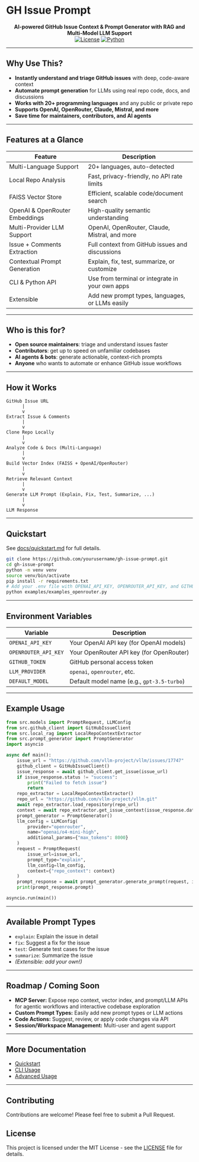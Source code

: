 # GH Issue Prompt

<p align="center">
  <b>AI-powered GitHub Issue Context & Prompt Generator with RAG and Multi-Model LLM Support</b><br>
  <a href="https://opensource.org/licenses/MIT"><img src="https://img.shields.io/badge/License-MIT-blue.svg" alt="License"></a>
  <a href="https://python.org"><img src="https://img.shields.io/badge/Python-3.8%2B-blue.svg" alt="Python"></a>
</p>

---

## Why Use This?

- **Instantly understand and triage GitHub issues** with deep, code-aware context
- **Automate prompt generation** for LLMs using real repo code, docs, and discussions
- **Works with 20+ programming languages** and any public or private repo
- **Supports OpenAI, OpenRouter, Claude, Mistral, and more**
- **Save time for maintainers, contributors, and AI agents**

---

## Features at a Glance

| Feature                        | Description                                                      |
|-------------------------------|------------------------------------------------------------------|
| Multi-Language Support        | 20+ languages, auto-detected                                     |
| Local Repo Analysis           | Fast, privacy-friendly, no API rate limits                       |
| FAISS Vector Store            | Efficient, scalable code/document search                         |
| OpenAI & OpenRouter Embeddings| High-quality semantic understanding                              |
| Multi-Provider LLM Support    | OpenAI, OpenRouter, Claude, Mistral, and more                    |
| Issue + Comments Extraction   | Full context from GitHub issues and discussions                  |
| Contextual Prompt Generation  | Explain, fix, test, summarize, or customize                     |
| CLI & Python API              | Use from terminal or integrate in your own apps                  |
| Extensible                    | Add new prompt types, languages, or LLMs easily                  |

---

## Who is this for?
- **Open source maintainers**: triage and understand issues faster
- **Contributors**: get up to speed on unfamiliar codebases
- **AI agents & bots**: generate actionable, context-rich prompts
- **Anyone** who wants to automate or enhance GitHub issue workflows

---

## How it Works

```
GitHub Issue URL
      |
      v
Extract Issue & Comments
      |
      v
Clone Repo Locally
      |
      v
Analyze Code & Docs (Multi-Language)
      |
      v
Build Vector Index (FAISS + OpenAI/OpenRouter)
      |
      v
Retrieve Relevant Context
      |
      v
Generate LLM Prompt (Explain, Fix, Test, Summarize, ...)
      |
      v
LLM Response
```

---

## Quickstart

See [docs/quickstart.md](docs/quickstart.md) for full details.

```bash
git clone https://github.com/yourusername/gh-issue-prompt.git
cd gh-issue-prompt
python -m venv venv
source venv/bin/activate
pip install -r requirements.txt
# Add your .env file with OPENAI_API_KEY, OPENROUTER_API_KEY, and GITHUB_TOKEN
python examples/examples_openrouter.py
```

---

## Environment Variables

| Variable              | Description                                 |
|----------------------|---------------------------------------------|
| `OPENAI_API_KEY`     | Your OpenAI API key (for OpenAI models)     |
| `OPENROUTER_API_KEY` | Your OpenRouter API key (for OpenRouter)    |
| `GITHUB_TOKEN`       | GitHub personal access token                |
| `LLM_PROVIDER`       | `openai`, `openrouter`, etc.                |
| `DEFAULT_MODEL`      | Default model name (e.g., `gpt-3.5-turbo`)  |

---

## Example Usage

```python
from src.models import PromptRequest, LLMConfig
from src.github_client import GitHubIssueClient
from src.local_rag import LocalRepoContextExtractor
from src.prompt_generator import PromptGenerator
import asyncio

async def main():
    issue_url = "https://github.com/vllm-project/vllm/issues/17747"
    github_client = GitHubIssueClient()
    issue_response = await github_client.get_issue(issue_url)
    if issue_response.status != "success":
        print("Failed to fetch issue")
        return
    repo_extractor = LocalRepoContextExtractor()
    repo_url = "https://github.com/vllm-project/vllm.git"
    await repo_extractor.load_repository(repo_url)
    context = await repo_extractor.get_issue_context(issue_response.data.title, issue_response.data.body)
    prompt_generator = PromptGenerator()
    llm_config = LLMConfig(
        provider="openrouter",
        name="openai/o4-mini-high",
        additional_params={"max_tokens": 8000}
    )
    request = PromptRequest(
        issue_url=issue_url,
        prompt_type="explain",
        llm_config=llm_config,
        context={"repo_context": context}
    )
    prompt_response = await prompt_generator.generate_prompt(request, issue_response.data)
    print(prompt_response.prompt)

asyncio.run(main())
```

---

## Available Prompt Types
- `explain`: Explain the issue in detail
- `fix`: Suggest a fix for the issue
- `test`: Generate test cases for the issue
- `summarize`: Summarize the issue
- *(Extensible: add your own!)*

---

## Roadmap / Coming Soon
- **MCP Server:** Expose repo context, vector index, and prompt/LLM APIs for agentic workflows and interactive codebase exploration
- **Custom Prompt Types:** Easily add new prompt types or LLM actions
- **Code Actions:** Suggest, review, or apply code changes via API
- **Session/Workspace Management:** Multi-user and agent support

---

## More Documentation
- [Quickstart](docs/quickstart.md)
- [CLI Usage](docs/usage_cli.md)
- [Advanced Usage](docs/advanced_usage.md)

---

## Contributing
Contributions are welcome! Please feel free to submit a Pull Request.

## License
This project is licensed under the MIT License - see the [LICENSE](LICENSE) file for details. 
